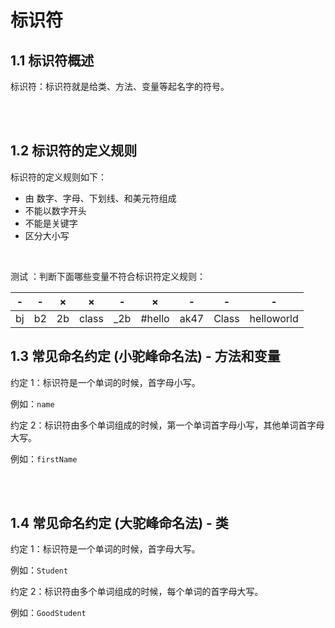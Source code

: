 # 标识符

## 1.1 标识符概述

标识符：标识符就是给类、方法、变量等起名字的符号。

<br>

<br>

## 1.2 标识符的定义规则

标识符的定义规则如下：

- 由 数字、字母、下划线、和美元符组成
- 不能以数字开头
- 不能是关键字
- 区分大小写

<br>

测试 ：判断下面哪些变量不符合标识符定义规则：

|  -   |  -   |  ×   |   ×   |  -   |   ×    |  -   |   -   |     -      |
| :--: | :--: | :--: | :---: | :--: | :----: | :--: | :---: | :--------: |
|  bj  |  b2  |  2b  | class | _2b  | #hello | ak47 | Class | helloworld |

## 1.3 常见命名约定 (小驼峰命名法) - 方法和变量

约定 1：标识符是一个单词的时候，首字母小写。

例如：`name`

约定 2：标识符由多个单词组成的时候，第一个单词首字母小写，其他单词首字母大写。

例如：`firstName`

<br>

<br>

## 1.4 常见命名约定 (大驼峰命名法) - 类

约定 1：标识符是一个单词的时候，首字母大写。

例如：`Student`

约定 2：标识符由多个单词组成的时候，每个单词的首字母大写。

例如：`GoodStudent`


